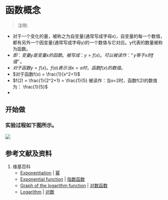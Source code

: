 # 函数概念

> 注明:
>  
- 对于一个变化的量，被称之为自变量(通常写成字母x)，自变量的每一个数值，都有另外一个因变量(通常写成字母y)的一个数值与它对应。y代表的数量被称为函数。
- $即：变量y是变量x的函数。被写成：y=f(x)。可以被读作：“y等于x的f值”。$
- $对于函数y=f(x)。f(a)表示当x=a时，函数f(x)的数值。$ 
- $对于函数f(x) =  \frac{1}{x^2+1}$
- $f(2) =  \frac{1}{2^2+1} = \frac{1}{5} 被读作：当x=2时，函数f(2)的数值为： \frac{1}{5}$
- 

## 开始做

### 实验过程如下图所示。
![](/images/函数和极限/初等函数/变量和函数/函数概念/1a1.jpg)

## 参考文献及资料

1. 维基百科
	- [Exponentiation](https://en.wikipedia.org/wiki/Exponentiation) | [幂](https://zh.wikipedia.org/wiki/幂) 
	- [Exponential function](https://en.wikipedia.org/wiki/Exponential_function) | [指数函数](https://zh.wikipedia.org/wiki/指数函数) 
	- [Graph of the logarithm function](https://en.wikipedia.org/wiki/Logarithm#Graph_of_the_logarithm_function) | [对数函数](https://zh.wikipedia.org/wiki/对数#对数函数) 
	- [Logarithm](https://en.wikipedia.org/wiki/Logarithm) | [对数](https://zh.wikipedia.org/wiki/对数) 
